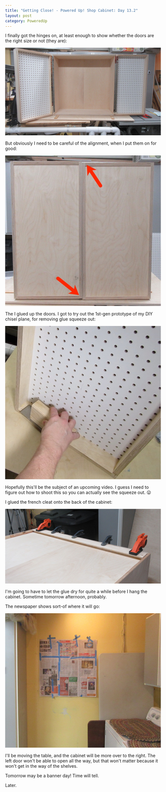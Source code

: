 ```yaml
---
title: "Getting Close! - Powered Up! Shop Cabinet: Day 13.2"
layout: post
category: PoweredUp
---
```

I finally got the hinges on, at least enough to show whether the doors are the right size or not (they are):

![](/assets/images-posts/powered-up-1/2019-02-03.2.01.jpg)

But obviously I need to be careful of the alignment, when I put them on for good:

![](/assets/images-posts/powered-up-1/2019-02-03.2.02.jpg)

The I glued up the doors. I got to try out the 1st-gen prototype of my DIY chisel plane, for removing glue squeeze out:

![](/assets/images-posts/powered-up-1/2019-02-03.2.03.jpg)

Hopefully this'll be the subject of an upcoming video. I guess I need to figure out how to shoot this so you can actually see the squeeze out. 😛

I glued the french cleat onto the back of the cabinet:

![](/assets/images-posts/powered-up-1/2019-02-03.2.04.jpg)

I'm going to have to let the glue dry for quite a while before I hang the cabinet. Sometime tomorrow afternoon, probably.

The newspaper shows sort-of where it will go:

![](/assets/images-posts/powered-up-1/2019-02-03.2.05.jpg)

I'll be moving the table, and the cabinet will be more over to the right. The left door won't be able to open all the way, but that won't matter because it won't get in the way of the shelves.

Tomorrow may be a banner day! Time will tell.

Later.
